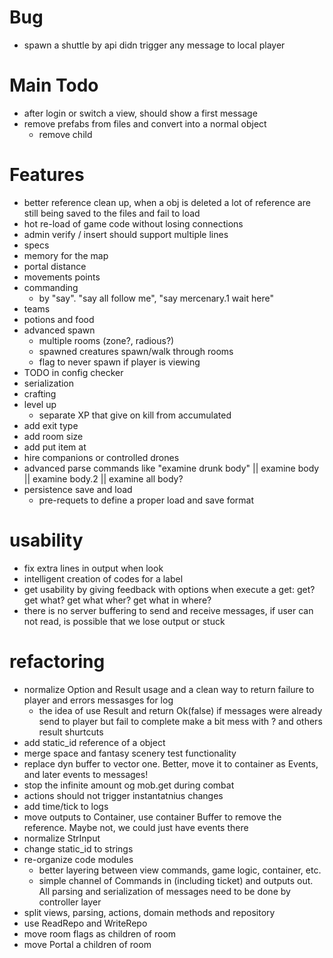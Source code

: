 # Bug

- spawn a shuttle by api didn trigger any message to local player

# Main Todo

- after login or switch a view, should show a first message
- remove prefabs from files and convert into a normal object
    - remove child

# Features

- better reference clean up, when a obj is deleted a lot of reference are still being saved to the files and fail to load
- hot re-load of game code without losing connections
- admin verify / insert should support multiple lines 
- specs
- memory for the map
- portal distance 
- movements points
- commanding
  - by "say". "say all follow me", "say mercenary.1 wait here"
- teams
- potions and food
- advanced spawn
    - multiple rooms (zone?, radious?)
    - spawned creatures spawn/walk through rooms
    - flag to never spawn if player is viewing
- TODO in config checker
- serialization 
- crafting
- level up
    - separate XP that give on kill from accumulated
- add exit type
- add room size
- add put item at
- hire companions or controlled drones
- advanced parse commands like "examine drunk body" || examine body || examine body.2 || examine all body?
- persistence save and load
  - pre-requets to define a proper load and save format

# usability

- fix extra lines in output when look
- intelligent creation of codes for a label
- get usability by giving feedback with options when execute a get: get? get what? get what wher? get what in where?
- there is no server buffering to send and receive messages, if user can not read, is possible that we lose output or stuck

# refactoring

- normalize Option and Result usage and a clean way to return failure to player and errors messasges for log
    - the idea of use Result<bool> and return Ok(false) if messages were already send to player but fail to complete
      make a bit mess with ? and others result shurtcuts
- add static_id reference of a object
- merge space and fantasy scenery test functionality
- replace dyn buffer to vector one. Better, move it to container as Events, and later events to messages!
- stop the infinite amount og mob.get during combat
- actions should not trigger instantatnius changes
- add time/tick to logs
- move outputs to Container, use container Buffer to remove the reference. Maybe not, we could just have events there
- normalize StrInput
- change static_id to strings
- re-organize code modules
  - better layering between view commands, game logic, container, etc.
  - simple channel of Commands in (including ticket) and outputs out. All parsing and serialization of messages need to 
    be done by controller layer
- split views, parsing, actions, domain methods and repository
- use ReadRepo<T> and WriteRepo<T>
- move room flags as children of room
- move Portal a children of room

